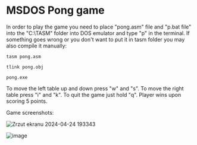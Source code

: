 # MSDOS Pong game
In order to play the game you need to place "pong.asm" file and "p.bat file" into the "C:\TASM" folder into DOS emulator and type "p" in the terminal. If something goes wrong or you don't want to put it in tasm folder you may also compile it manually:

`tasm pong.asm ` 

`tlink pong.obj  `

`pong.exe`

To move the left table up and down press "w" and "s". To move the right table press "i" and "k". To quit the game just hold "q". Player wins upon scoring 5 points.

Game screenshots:

![Zrzut ekranu 2024-04-24 193343](https://github.com/wojtekwasek/Pong_game/assets/136271272/5ad0f32c-f262-4266-ac2c-b16b1786eb5f)

![image](https://github.com/wojtekwasek/Pong_game/assets/136271272/bf2fd3ef-7ce5-42d4-bd12-549b65b4409e)




